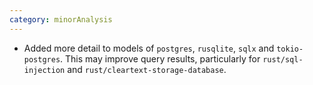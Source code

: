 ```yaml
---
category: minorAnalysis
---
```

* Added more detail to models of `postgres`, `rusqlite`, `sqlx` and `tokio-postgres`. This may improve query results, particularly for `rust/sql-injection` and `rust/cleartext-storage-database`.
